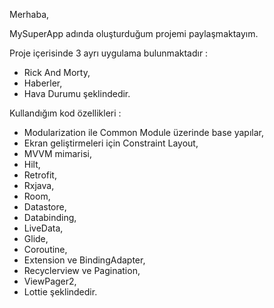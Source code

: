 Merhaba,

MySuperApp adında oluşturduğum projemi paylaşmaktayım.

Proje içerisinde 3 ayrı uygulama bulunmaktadır :
- Rick And Morty,
- Haberler,
- Hava Durumu şeklindedir.

Kullandığım kod özellikleri :
- Modularization ile Common Module üzerinde base yapılar,
- Ekran geliştirmeleri için Constraint Layout,
- MVVM mimarisi,
- Hilt,
- Retrofit,
- Rxjava,
- Room,
- Datastore,
- Databinding,
- LiveData,
- Glide,
- Coroutine,
- Extension ve BindingAdapter,
- Recyclerview ve Pagination,
- ViewPager2,
- Lottie şeklindedir.
